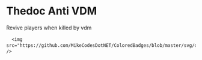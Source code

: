 # Thedoc Anti VDM


Revive players when killed by vdm


 <p align="center">

      <img src="https://github.com/MikeCodesDotNET/ColoredBadges/blob/master/svg/dev/tools/vmware.svg" />
   </p>
